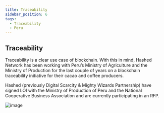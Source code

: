 ```yaml
---
title: Traceability
sidebar_position: 6
tags:
  - Traceability
  - Peru
---
```


<head>
  <title>Traceability in Agriculture</title>
  <meta charSet="utf-8" />
  <meta property="og:image" content="https://docs.hashed.network/img/monolith.png" />
  <meta property="og:description" content="Triple entry accounting protocol generates journal files from Native Bitcoin Vaults and enables vault administrators to run balance sheets and income statements" />
  <meta property="og:title" content="Hashed Network Triple Entry Accounting" />
  <meta property="og:url" content="https://docs.hashed.network/docs/accounting" />
</head>

## Traceability

Traceability is a clear use case of blockchain. With this in mind, Hashed Network has been working with Peru’s Ministry of Agriculture and the Ministry of Production for the last couple of years on a blockchain traceability initiative for their cacao and coffee producers. 

Hashed (previously Digital Scarcity & Mighty Wizards Partnership) have signed LOI with the Ministry of Production of Peru and the National Cooperative Business Association and are currently participating in an RFP.

![image](https://user-images.githubusercontent.com/7217054/204923232-0eb1c975-9011-4657-ae4a-d58116693476.png)
